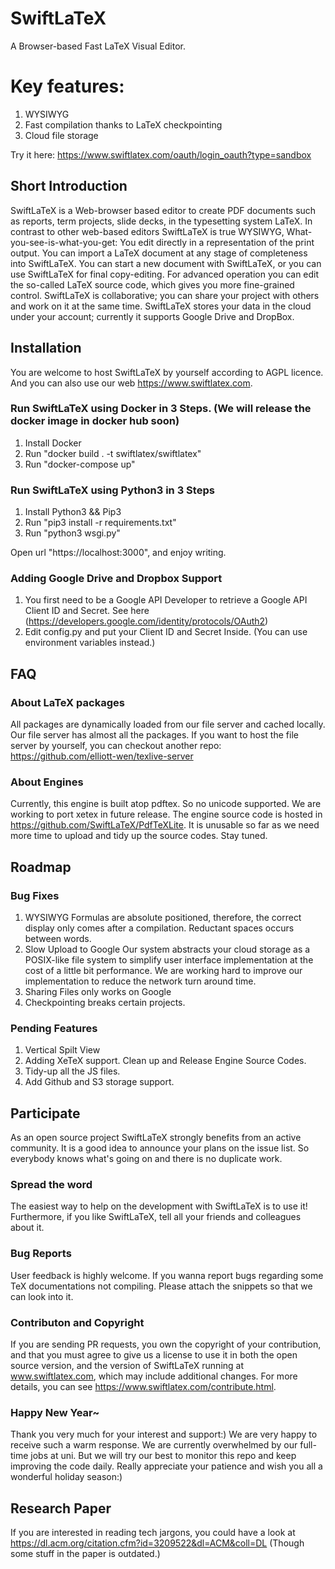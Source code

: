 # SwiftLaTeX

A Browser-based Fast LaTeX Visual Editor. 

# Key features:
1. WYSIWYG
2. Fast compilation thanks to LaTeX checkpointing
3. Cloud file storage

Try it here: https://www.swiftlatex.com/oauth/login_oauth?type=sandbox


## Short Introduction

SwiftLaTeX is a Web-browser based editor to create PDF documents such as reports, term projects, slide decks, in the typesetting system LaTeX. In contrast to other web-based editors SwiftLaTeX is true WYSIWYG, What-you-see-is-what-you-get: You edit directly in a representation of the print output. You can import a LaTeX document at any stage of completeness into SwiftLaTeX. You can start a new document with SwiftLaTeX, or you can use SwiftLaTeX for final copy-editing. For advanced operation you can edit the so-called LaTeX source code, which gives you more fine-grained control. SwiftLaTeX is collaborative; you can share your project with others and work on it at the same time. SwiftLaTeX stores your data in the cloud under your account; currently it supports Google Drive and DropBox.

## Installation
You are welcome to host SwiftLaTeX by yourself according to AGPL licence. And you can also use our web https://www.swiftlatex.com.
### Run SwiftLaTeX using Docker in 3 Steps. (We will release the docker image in docker hub soon)
1. Install Docker
2. Run "docker build . -t swiftlatex/swiftlatex"
3. Run "docker-compose up"

### Run SwiftLaTeX using Python3 in 3 Steps

1. Install Python3 && Pip3
2. Run "pip3 install -r requirements.txt"
3. Run "python3 wsgi.py"

Open url "https://localhost:3000", and enjoy writing.

### Adding Google Drive and Dropbox Support
1. You first need to be a Google API Developer to retrieve a Google API Client ID and Secret. See here (https://developers.google.com/identity/protocols/OAuth2)
2. Edit config.py and put your Client ID and Secret Inside. (You can use environment variables instead.)

## FAQ

### About LaTeX packages
All packages are dynamically loaded from our file server and cached locally. Our file server has almost all the packages. 
If you want to host the file server by yourself, you can checkout another repo: https://github.com/elliott-wen/texlive-server

### About Engines
Currently, this engine is built atop pdftex. So no unicode supported. 
We are working to port xetex in future release.
The engine source code is hosted in https://github.com/SwiftLaTeX/PdfTeXLite.
It is unusable so far as we need more time to upload and tidy up the source codes. Stay tuned.


## Roadmap

### Bug Fixes
1. WYSIWYG
Formulas are absolute positioned, therefore, the correct display only comes after a compilation. Reductant spaces occurs between words.
2. Slow Upload to Google
Our system abstracts your cloud storage as a POSIX-like file system to simplify user interface implementation at the cost of a little bit performance. We are working hard to improve our implementation to reduce the network turn around time.
3. Sharing Files only works on Google
4. Checkpointing breaks certain projects.

### Pending Features
1. Vertical Spilt View
2. Adding XeTeX support. Clean up and Release Engine Source Codes. 
3. Tidy-up all the JS files.
4. Add Github and S3 storage support.

## Participate
As an open source project SwiftLaTeX strongly benefits from an active community. It is a good idea to announce your plans on the issue list. So everybody knows what's going on and there is no duplicate work.

### Spread the word
The easiest way to help on the development with SwiftLaTeX is to use it! Furthermore, if you like SwiftLaTeX, tell all your friends and colleagues about it.

### Bug Reports
User feedback is highly welcome. If you wanna report bugs regarding some TeX documentations not compiling. Please attach the snippets so that we can look into it.


### Contributon and Copyright
If you are sending PR requests, you own the copyright of your contribution, and that you must agree to give us a license to use it in both the open source version, and the version of SwiftLaTeX running at www.swiftlatex.com, which may include additional changes. For more details, you can see https://www.swiftlatex.com/contribute.html. 

### Happy New Year~
Thank you very much for your interest and support:) We are very happy to receive such a warm response.
We are currently overwhelmed by our full-time jobs at uni. But we will try our best to monitor this repo and keep improving the code daily. Really appreciate your patience and wish you all a wonderful holiday season:)



## Research Paper
If you are interested in reading tech jargons, you could have a look at https://dl.acm.org/citation.cfm?id=3209522&dl=ACM&coll=DL
(Though some stuff in the paper is outdated.)
